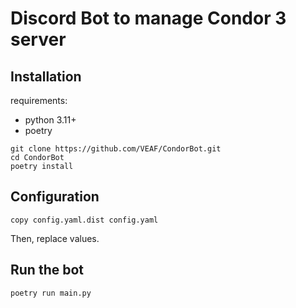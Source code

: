 # Discord Bot to manage Condor 3 server

## Installation

requirements:
- python 3.11+
- poetry

```shell
git clone https://github.com/VEAF/CondorBot.git
cd CondorBot
poetry install
```

## Configuration

```shell
copy config.yaml.dist config.yaml
```

Then, replace values.

## Run the bot

```shell
poetry run main.py
```
